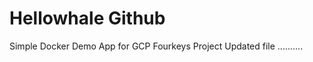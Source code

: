 # Hellowhale Github ####   
Simple Docker Demo App for GCP Fourkeys Project Updated file    ..........
